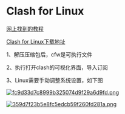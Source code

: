 # Clash for Linux

[网上找到的教程](https://docs.gtk.pw/contents/linux/linux-clash-gui.html#%E4%BD%BF%E7%94%A8)

[Clash for Linux下载地址](https://dl.gtk.pw/proxy/linux/)

1、解压压缩包后，cfw是可执行文件    

2、执行打开clash的可视化界面，导入订阅   

3、Linux需要手动调整系统设置，如下图    

[![fc9d33d7c8999b325074d9f29a6d9fd.png](https://i.postimg.cc/bw8pdvqy/fc9d33d7c8999b325074d9f29a6d9fd.png)](https://postimg.cc/SJZwvkX3)    

[![359d7f23b5e8fc5edcb59f260fd281a.png](https://i.postimg.cc/v8hmJj92/359d7f23b5e8fc5edcb59f260fd281a.png)](https://postimg.cc/vD1M9005)
